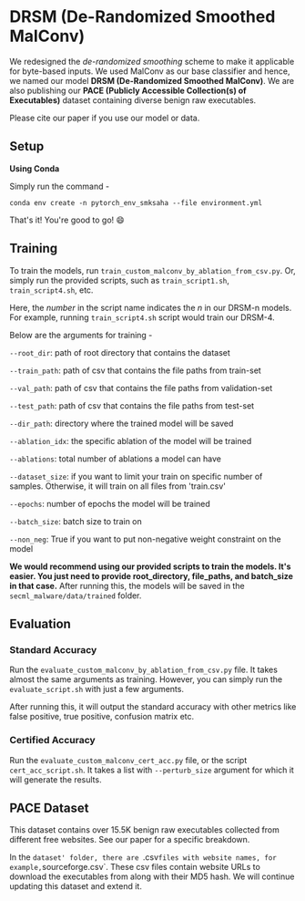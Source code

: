 # DRSM (De-Randomized Smoothed MalConv)

We redesigned the *de-randomized smoothing* scheme to make it applicable for byte-based inputs. We used MalConv as our base classifier and hence, we named our model **DRSM (De-Randomized Smoothed MalConv)**. We are also publishing our **PACE (Publicly Accessible Collection(s) of Executables)** dataset containing diverse benign raw executables.

Please cite our paper if you use our model or data.


## Setup
**Using Conda**

Simply run the command - 

`conda env create -n pytorch_env_smksaha --file environment.yml`

That's it! You're good to go! :smile:

## Training

To train the models, run `train_custom_malconv_by_ablation_from_csv.py`. Or, simply run the provided scripts, such as `train_script1.sh`, `train_script4.sh`, etc. 

Here, the *number* in the script name indicates the *n* in our DRSM-n models. For example, running `train_script4.sh` script would train our DRSM-4.

Below are the arguments for training - 

`--root_dir`: path of root directory that contains the dataset

`--train_path`: path of csv that contains the file paths from train-set

`--val_path`: path of csv that contains the file paths from validation-set

`--test_path`: path of csv that contains the file paths from test-set

`--dir_path`: directory where the trained model will be saved

`--ablation_idx`: the specific ablation of the model will be trained

`--ablations`: total number of ablations a model can have

`--dataset_size`: if you want to limit your train on specific number of samples. Otherwise, it will train on all files from 'train.csv'

`--epochs`: number of epochs the model will be trained

`--batch_size`: batch size to train on

`--non_neg`: True if you want to put non-negative weight constraint on the model


**We would recommend using our provided scripts to train the models. It's easier. You just need to provide root_directory, file_paths, and batch_size in that case.** After running this, the models will be saved in the `secml_malware/data/trained` folder. 

## Evaluation
### Standard Accuracy
Run the `evaluate_custom_malconv_by_ablation_from_csv.py` file. It takes almost the same arguments as training. However, you can simply run the `evaluate_script.sh` with just a few arguments.

After running this, it will output the standard accuracy with other metrics like false positive, true positive, confusion matrix etc.


### Certified Accuracy
Run the `evaluate_custom_malconv_cert_acc.py` file, or the script `cert_acc_script.sh`. It takes a list with `--perturb_size` argument for which it will generate the results.

## PACE Dataset
This dataset contains over 15.5K benign raw executables collected from different free websites. See our paper for a specific breakdown.

In the `dataset' folder, there are `.csv` files with website names, for example, `sourceforge.csv`. These csv files contain website URLs to download the executables from along with their MD5 hash. We will continue updating this dataset and extend it. 
